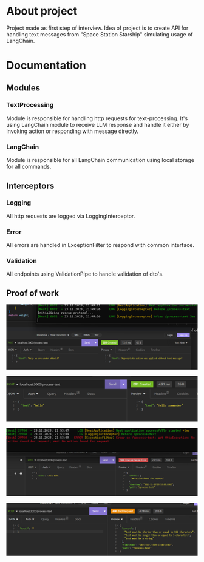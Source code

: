 # About project
Project made as first step of interview. Idea of project is to create API for handling text messages from "Space Station Starship" simulating usage of LangChain.

# Documentation
## Modules
### TextProcessing
Module is responsible for handling http requests for text-processing. It's using LangChain module to receive LLM response and handle it either by invoking action or responding with message directly.
### LangChain
Module is responsible for all LangChain communication using local storage for all commands.
## Interceptors
### Logging
All http requests are logged via LoggingInterceptor.
### Error
All errors are handled in ExceptionFilter to respond with common interface.
### Validation
All endpoints using ValidationPipe to handle validation of dto's.
## Proof of work

![help](assets/help.png)

![hello](assets/hello.png)

![error](assets/error1.png)

![error](assets/error2.png)
